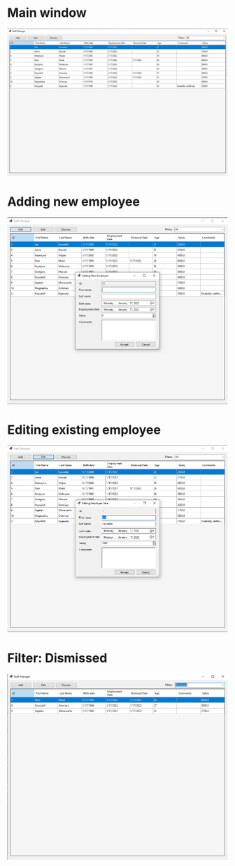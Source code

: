 # Main window

![Main window screenshoot](./appPresentation/mainFormPresentation.jpg 'App main window screenshot')

# Adding new employee

![Adding new employee, window screenshoot](./appPresentation/AddingNewEmployeePresentation.jpg 'Adding new employee window screenshoot')

# Editing existing employee

![Editing existing employee, window screenshoot](./appPresentation/EditingEmployeeDataPresentation.jpg 'Editing existing employee window screenshoot')

# Filter: Dismissed

![Filtering employee list by filter: dismissed, window screenshoot](./appPresentation/dismissedFilterPresentation.jpg 'Filtering employee list by filter: dismissed')
